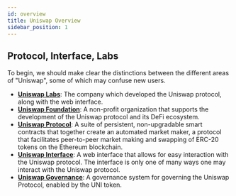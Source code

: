 ```yaml
---
id: overview
title: Uniswap Overview
sidebar_position: 1
---
```


## Protocol, Interface, Labs

To begin, we should make clear the distinctions between the different areas of "Uniswap", some of which may confuse new users.

- **[Uniswap Labs](https://x.com/Uniswap)**: The company which developed the Uniswap protocol, along with the web interface.
- **[Uniswap Foundation](https://www.uniswapfoundation.org/)**: A non-profit organization that supports the development of the Uniswap protocol and its DeFi ecosystem.
- **[Uniswap Protocol](https://github.com/Uniswap/contracts)**: A suite of persistent, non-upgradable smart contracts that together create an automated market maker, a protocol that facilitates peer-to-peer market making and swapping of ERC-20 tokens on the Ethereum blockchain.
- **[Uniswap Interface](https://app.uniswap.org/)**: A web interface that allows for easy interaction with the Uniswap protocol. The interface is only one of many ways one may interact with the Uniswap protocol.
- **[Uniswap Governance](https://gov.uniswap.org/)**: A governance system for governing the Uniswap Protocol, enabled by the UNI token.
